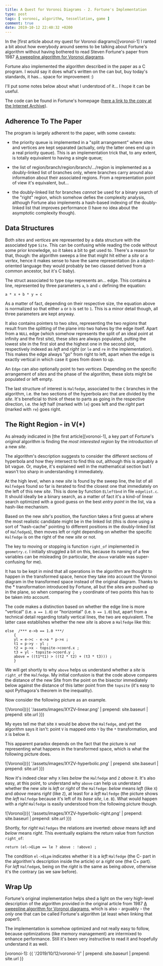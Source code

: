 ```yaml
---
title: A Quest for Voronoi Diagrams - 2. Fortune's Implementation
type: post
tags: [ voronoi, algorithm, tessellation, game ]
comment: true
date: 2019-10-12 22:40:32 +0200
---
```


In the [first article about my quest for Voronoi diagrams][voronoi-1] I
ranted a bit about how everybody around seems to be talking about
Fortune's algorithm without having bothered to read Steven Fortune's
paper from 1987 [A sweepline algorithm for Voronoi
diagrams][fortune-springer].

Fortune also implemented the algorithm described in the paper as a C
program. I would say it does what's written on the can but, buy today's
standards, it has... space for improvement :)

I'll put some notes below about what I understood of it... I hope it can
be useful.

The code can be found in Fortune's homepage ([here a link to the copy
at the Internet Archive][sjf-archive-org]).

## Adherence To The Paper

The program is largely adherent to the paper, with some caveats:

- the priority queue is implemented in a "split arrangement" where sites
  and vertices are kept separated (actually, only the latter ones end up
  in a real priority queue). This is an implementation trick that, to
  any extent, is totally equivalent to having a single queue;

- the list of region/branch/region/branch/.../region is implemented as a
  doubly-linked list of branches only, where branches carry around also
  information about their associated regions. From a representation
  point of view it's equivalent, but...

- the doubly-linked list for branches  *cannot* be used for a binary
  search of the "right" region, which somehow defies the complexity
  analysis, although Fortune also implements a hash-based indexing of
  the doubly-linked list that improves performance (I have no idea about
  the asymptotic complexity though).


## Data Structures

Both *sites* and *vertices* are represented by a data structure with the
associated type `Site`. This can be confusing while reading the code
without some prior knowledge, so it takes a bit to get used to. There's
a reason for that, though: the algorithm sweeps a line that might hit
either a *site* or a *vertex*, hence it makes sense to have the same
representation (in a object-oriented language they would probably be two
classed derived from a common ancestor, but it's C baby).

The struct associated to type `Edge` represents an... edge. This
contains a line, represented by three parameters `a`, `b` and `c`
defining the equation:

    a * x + b * y = c

As a matter of fact, depending on their respective size, the equation
above is normalized so that either `a` or `b` is set to `1`. This is a
minor detail though, all three parameters are kept anyway.

It also contains pointers to two *sites*, representing the two *regions*
that result from the splitting of the plane into two halves by the edge
itself. Apart from a `NULL` edge (which somehow represents the split of
an ideal point at infinity and the first site), these *sites* are always
populated, putting the lowest site in the first slot and the highest one
in the second slot, respectively indexed as *left* and *right* (or `le`
and `re` in the implementation). This makes the edge always "go" from
right to left, apart when the edge is exactly vertical in which case it
goes from down to up.

An `Edge` can also optionally point to two *vertices*. Depending on the
specific arrangement of *sites* and the phase of the algorithm, these
slots might be populated or left empty.

The last structure of interest is `Halfedge`, associated to the `C`
branches in the algorithm, i.e. the two sections of the hyperbola arc
that are divided by the *site*. It's beneficial to think of these to
parts as going in the respective direction, i.e. the *left* half
(marked with `le`) goes left and the *right* part (marked with `re`)
goes right.

## The Right Region - in V(\*)

As already indicated in [the first article][voronoi-1], a key part of
Fortune's *original* algorithm is finding the *most interested region*
by the introduction of a new *site*.

The algorithm's description suggests to consider the different sections
of hyperbola and how they intersect to find this out, although this is
arguably a bit vague. Or, maybe, it's explained well in the mathematical
section but I wasn't too sharp in understanding it immediately.

At the high level, when a new *site* is found by the sweep line, the
list of all `Halfedge`s found so far is iterated to find the closest one
that immediately on the left of this new *site*. This is done by function
`ELleftbnd` in file `edgelist.c`. It should ideally be a binary search,
as a matter of fact it's a kind-of linear search optimized with a good
guess on the best *entry point* in the list, via a hash-like mechanism.

Based on the new *site*'s position, the function takes a first guess at
where the most realistic candidate might be in the linked list (this is
done using a sort of "hash-cache" pointing to different positions in the
doubly-linked list of `Halfedge`s), then moves left or right depending
on whether the specific `Halfedge` is on the right of the new *site* or
not.

The key to moving or stopping is function `right_of` implemented in
`geometry.c`. I initially struggled a bit on this, because its naming of
a few variables can be misleading (in particular, the `above` variable
was super-confusing for me).

It has to be kept in mind that all operations in the algorithm are
thought to happen in the transformed space, hence they take into account
the Voronoi diagram in the transformed space instead of the original
diagram. Thanks to the \* transformation introduced by Fortune, all but
the *site*s are pushed up in the plane, so when comparing the `y`
coordinate of two points this has to be taken into account.

The code makes a distinction based on whether the edge line is more
"vertical" (i.e. `a == 1.0`) or "horizontal" (i.e. `b == 1.0`) but,
apart from a technical detail regarding totally vertical lines, the two
are equivalent. The latter case establishes whether the new *site* is
above a `Halfedge` like this:

~~~~
else  /*** e->b == 1.0 ***/
    {
    yl = e->c - e->a * p->x ;
    t1 = p->y - yl ;
    t2 = p->x - topsite->coord.x ;
    t3 = yl - topsite->coord.y ;
    above = ((t1*t1) > ((t2 * t2) + (t3 * t3))) ;
    }
~~~~

We will get shortly to why `above` helps us understand whether a *site*
is `right_of` the `Halfedge`. My initial confusion is that the code
above compares the distance of the new Site from the point on the
bisector immediately below against the distance of this latter point
from the `topsite` (it's easy to spot Pythagora's theorem in the
inequality).

Now consider the following picture as an example.

![Voronoi]({{ '/assets/images/XYZV-linear.png' | prepend: site.baseurl | prepend: site.url }})

My eyes tell me that site `X` would be above the `Halfedge`, and yet the
algorithm says it isn't: point `V` is mapped onto `Y` by the `*`
transformation, and `X` is below it.

This apparent paradox depends on the fact that the picture is *not*
representing what happens in the transformed space, which is what the
following picture does.

![Voronoi]({{ '/assets/images/XYZV-hyperbolic.png' | prepend: site.baseurl | prepend: site.url }})

Now it's indeed clear why `X` lies *below* the `Halfedge` and `Z`
*above* it. It's also easy, at this point, to understand why `above` can
help us understand whether the new *site* is *left* or *right* of the
`Halfedge`: *below* means *left* (like `X`) and *above* means *right*
(like `Z`), at least for a *left* `Halfedge` (the picture shows the
*left* `Halfedge` because it's left of its *base site*, i.e. `B`).
What would happen with a *right* `Halfedge` is easily understood from
the following picture though.

![Voronoi]({{ '/assets/images/XYZV-hyperbolic-right.png' | prepend: site.baseurl | prepend: site.url }})

Shortly, for *right* `Halfedges` the relations are inverted: *above*
means *left* and *below* means *right*. This eventually explains the
return value from function `right_of`:

~~~~
return (el->ELpm == le ? above : !above) ;
~~~~

The condition `el->ELpm` indicates whether it is a *left* `Halfedge`
(the C- part in the algorithm's description inside the article) or a
*right* one (the C+ part). For *left* `Halfedge`s, being on the *right*
is the same as being *above*, otherwise it's the contrary (as we saw
before).


## Wrap Up

Fortune's original implementation helps shed a light on the very
high-level description of the algorithm provided in the original article
from 1987 [A sweepline algorithm for Voronoi
diagrams][fortune-springer], which is also - arguably - the *only*
one that can be called Fortune's algorithm (at least when linking that
paper!).

The implementation is somehow optimized and not really easy to follow,
because optimizations (like memory management) are intermixed to enhance
performance. Still it's been very instructive to read it and hopefully
understand it as well.


[CodingGame]: https://www.codingame.com/
[voronoi-wikipedia]: https://en.wikipedia.org/wiki/Voronoi_diagram
[Perl]: https://www.perl.org/
[fortune-wikipedia]: https://en.wikipedia.org/w/index.php?title=Fortune%27s_algorithm&oldid=919888039
[fortune-springer]: https://link.springer.com/article/10.1007%2FBF01840357
[wong-muller]: http://citeseerx.ist.psu.edu/viewdoc/summary?doi=10.1.1.83.5571
[netlib-voronoi]: https://www.netlib.org/voronoi/
[sjf-archive-org]: https://web.archive.org/web/20181018224943/http://ect.bell-labs.com/who/sjf/
[voronoi-1]: {{ '/2019/10/12/voronoi-1/' | prepend: site.baseurl | prepend: site.url }}
